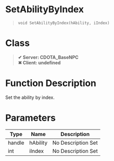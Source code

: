 # SetAbilityByIndex
> `void SetAbilityByIndex(hAbility, iIndex)`
# Class
> __✔ Server: CDOTA_BaseNPC__  
> __✖ Client: undefined__  
# Function Description
Set the ability by index.
# Parameters
Type|Name|Description
--|--|--
handle|hAbility|No Description Set
int|iIndex|No Description Set
